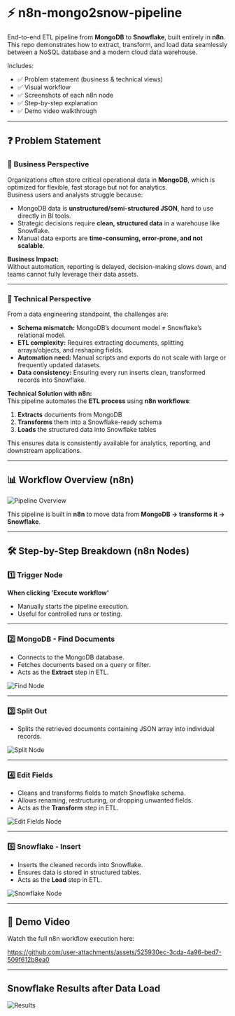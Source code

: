 # ⚡ n8n-mongo2snow-pipeline

End-to-end ETL pipeline from **MongoDB** to **Snowflake**, built entirely in **n8n**.  
This repo demonstrates how to extract, transform, and load data seamlessly between a NoSQL database and a modern cloud data warehouse.

Includes:
- ✅ Problem statement (business & technical views)
- ✅ Visual workflow
- ✅ Screenshots of each n8n node
- ✅ Step-by-step explanation
- ✅ Demo video walkthrough

---

## ❓ Problem Statement

### 🔹 Business Perspective
Organizations often store critical operational data in **MongoDB**, which is optimized for flexible, fast storage but not for analytics.  
Business users and analysts struggle because:
- MongoDB data is **unstructured/semi-structured JSON**, hard to use directly in BI tools.  
- Strategic decisions require **clean, structured data** in a warehouse like Snowflake.  
- Manual data exports are **time-consuming, error-prone, and not scalable**.  

**Business Impact:**  
Without automation, reporting is delayed, decision-making slows down, and teams cannot fully leverage their data assets.  

---

### 🔹 Technical Perspective
From a data engineering standpoint, the challenges are:
- **Schema mismatch:** MongoDB’s document model ≠ Snowflake’s relational model.  
- **ETL complexity:** Requires extracting documents, splitting arrays/objects, and reshaping fields.  
- **Automation need:** Manual scripts and exports do not scale with large or frequently updated datasets.  
- **Data consistency:** Ensuring every run inserts clean, transformed records into Snowflake.  

**Technical Solution with n8n:**  
This pipeline automates the **ETL process** using **n8n workflows**:  
1. **Extracts** documents from MongoDB  
2. **Transforms** them into a Snowflake-ready schema  
3. **Loads** the structured data into Snowflake tables  

This ensures data is consistently available for analytics, reporting, and downstream applications.  

---

## 📊 Workflow Overview (n8n)

![Pipeline Overview](images/Workflow.png)

This pipeline is built in **n8n** to move data from **MongoDB → transforms it → Snowflake**.  

---

## 🛠️ Step-by-Step Breakdown (n8n Nodes)

### 1️⃣ Trigger Node
**When clicking 'Execute workflow'**  
- Manually starts the pipeline execution.
- Useful for controlled runs or testing.

---

### 2️⃣ MongoDB - Find Documents
- Connects to the MongoDB database.
- Fetches documents based on a query or filter.
- Acts as the **Extract** step in ETL.

![Find Node](images/Find_Documents.png)

---

### 3️⃣ Split Out
- Splits the retrieved documents containing JSON array into individual records.

![Split Node](images/SplitOut.png)

---

### 4️⃣ Edit Fields
- Cleans and transforms fields to match Snowflake schema.
- Allows renaming, restructuring, or dropping unwanted fields.
- Acts as the **Transform** step in ETL. 

![Edit Fields Node](images/Edit_Fields.png)

---

### 5️⃣ Snowflake - Insert
- Inserts the cleaned records into Snowflake.
- Ensures data is stored in structured tables.
- Acts as the **Load** step in ETL.

![Snowflake Node](images/Snowflake.png)

---

## 🎥 Demo Video
Watch the full n8n workflow execution here:  

https://github.com/user-attachments/assets/525930ec-3cda-4a96-bed7-509f612b8ea0


---

## Snowflake Results after Data Load

![Results](n8n-mongo2snow-pipeline/images/Snowflake_results.png)

